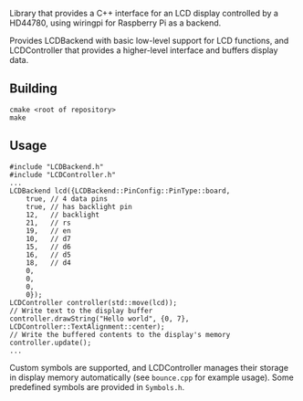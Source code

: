 Library that provides a C++ interface for an LCD display controlled by a HD44780, using wiringpi for Raspberry Pi as a backend.

Provides LCDBackend with basic low-level support for LCD functions, and LCDController that provides a higher-level interface and buffers display data.

## Building

```
cmake <root of repository>
make
```

## Usage

```
#include "LCDBackend.h"
#include "LCDController.h"
...
LCDBackend lcd({LCDBackend::PinConfig::PinType::board,
    true, // 4 data pins
    true, // has backlight pin
    12,   // backlight
    21,   // rs
    19,   // en
    10,   // d7
    15,   // d6
    16,   // d5
    18,   // d4
    0,
    0,
    0,
    0});
LCDController controller(std::move(lcd));
// Write text to the display buffer
controller.drawString("Hello world", {0, 7}, LCDController::TextAlignment::center);
// Write the buffered contents to the display's memory
controller.update();
...
```

Custom symbols are supported, and LCDController manages their storage in display memory automatically (see `bounce.cpp` for example usage). Some predefined symbols are provided in `Symbols.h`.
